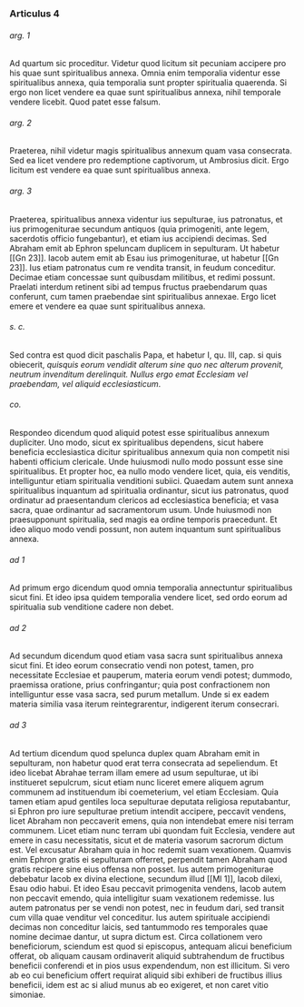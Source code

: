 ### Articulus 4

###### arg. 1
Ad quartum sic proceditur. Videtur quod licitum sit pecuniam accipere pro his quae sunt spiritualibus annexa. Omnia enim temporalia videntur esse spiritualibus annexa, quia temporalia sunt propter spiritualia quaerenda. Si ergo non licet vendere ea quae sunt spiritualibus annexa, nihil temporale vendere licebit. Quod patet esse falsum.

###### arg. 2
Praeterea, nihil videtur magis spiritualibus annexum quam vasa consecrata. Sed ea licet vendere pro redemptione captivorum, ut Ambrosius dicit. Ergo licitum est vendere ea quae sunt spiritualibus annexa.

###### arg. 3
Praeterea, spiritualibus annexa videntur ius sepulturae, ius patronatus, et ius primogeniturae secundum antiquos (quia primogeniti, ante legem, sacerdotis officio fungebantur), et etiam ius accipiendi decimas. Sed Abraham emit ab Ephron speluncam duplicem in sepulturam. Ut habetur [[Gn 23]]. Iacob autem emit ab Esau ius primogeniturae, ut habetur [[Gn 23]]. Ius etiam patronatus cum re vendita transit, in feudum conceditur. Decimae etiam concessae sunt quibusdam militibus, et redimi possunt. Praelati interdum retinent sibi ad tempus fructus praebendarum quas conferunt, cum tamen praebendae sint spiritualibus annexae. Ergo licet emere et vendere ea quae sunt spiritualibus annexa.

###### s. c.
Sed contra est quod dicit paschalis Papa, et habetur I, qu. III, cap. si quis obiecerit, *quisquis eorum vendidit alterum sine quo nec alterum provenit, neutrum invenditum derelinquit. Nullus ergo emat Ecclesiam vel praebendam, vel aliquid ecclesiasticum*.

###### co.
Respondeo dicendum quod aliquid potest esse spiritualibus annexum dupliciter. Uno modo, sicut ex spiritualibus dependens, sicut habere beneficia ecclesiastica dicitur spiritualibus annexum quia non competit nisi habenti officium clericale. Unde huiusmodi nullo modo possunt esse sine spiritualibus. Et propter hoc, ea nullo modo vendere licet, quia, eis venditis, intelliguntur etiam spiritualia venditioni subiici. Quaedam autem sunt annexa spiritualibus inquantum ad spiritualia ordinantur, sicut ius patronatus, quod ordinatur ad praesentandum clericos ad ecclesiastica beneficia; et vasa sacra, quae ordinantur ad sacramentorum usum. Unde huiusmodi non praesupponunt spiritualia, sed magis ea ordine temporis praecedunt. Et ideo aliquo modo vendi possunt, non autem inquantum sunt spiritualibus annexa.

###### ad 1
Ad primum ergo dicendum quod omnia temporalia annectuntur spiritualibus sicut fini. Et ideo ipsa quidem temporalia vendere licet, sed ordo eorum ad spiritualia sub venditione cadere non debet.

###### ad 2
Ad secundum dicendum quod etiam vasa sacra sunt spiritualibus annexa sicut fini. Et ideo eorum consecratio vendi non potest, tamen, pro necessitate Ecclesiae et pauperum, materia eorum vendi potest; dummodo, praemissa oratione, prius confringantur; quia post confractionem non intelliguntur esse vasa sacra, sed purum metallum. Unde si ex eadem materia similia vasa iterum reintegrarentur, indigerent iterum consecrari.

###### ad 3
Ad tertium dicendum quod spelunca duplex quam Abraham emit in sepulturam, non habetur quod erat terra consecrata ad sepeliendum. Et ideo licebat Abrahae terram illam emere ad usum sepulturae, ut ibi institueret sepulcrum, sicut etiam nunc liceret emere aliquem agrum communem ad instituendum ibi coemeterium, vel etiam Ecclesiam. Quia tamen etiam apud gentiles loca sepulturae deputata religiosa reputabantur, si Ephron pro iure sepulturae pretium intendit accipere, peccavit vendens, licet Abraham non peccaverit emens, quia non intendebat emere nisi terram communem. Licet etiam nunc terram ubi quondam fuit Ecclesia, vendere aut emere in casu necessitatis, sicut et de materia vasorum sacrorum dictum est. Vel excusatur Abraham quia in hoc redemit suam vexationem. Quamvis enim Ephron gratis ei sepulturam offerret, perpendit tamen Abraham quod gratis recipere sine eius offensa non posset. Ius autem primogeniturae debebatur Iacob ex divina electione, secundum illud [[Ml 1]], Iacob dilexi, Esau odio habui. Et ideo Esau peccavit primogenita vendens, Iacob autem non peccavit emendo, quia intelligitur suam vexationem redemisse. Ius autem patronatus per se vendi non potest, nec in feudum dari, sed transit cum villa quae venditur vel conceditur. Ius autem spirituale accipiendi decimas non conceditur laicis, sed tantummodo res temporales quae nomine decimae dantur, ut supra dictum est. Circa collationem vero beneficiorum, sciendum est quod si episcopus, antequam alicui beneficium offerat, ob aliquam causam ordinaverit aliquid subtrahendum de fructibus beneficii conferendi et in pios usus expendendum, non est illicitum. Si vero ab eo cui beneficium offert requirat aliquid sibi exhiberi de fructibus illius beneficii, idem est ac si aliud munus ab eo exigeret, et non caret vitio simoniae.


